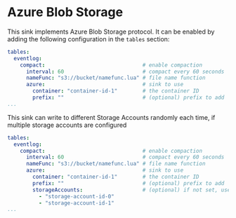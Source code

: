 # Azure Blob Storage

This sink implements Azure Blob Storage protocol. It can be enabled by adding the following configuration in the `tables` section:

```yaml
tables:
  eventlog:
    compact:                               # enable compaction
      interval: 60                         # compact every 60 seconds
      nameFunc: "s3://bucket/namefunc.lua" # file name function
      azure:                               # sink to use
        container: "container-id-1"        # the container ID
        prefix: ""                         # (optional) prefix to add
...
```
This sink can write to different Storage Accounts randomly each time, if multiple storage accounts are configured
```yaml
tables:
  eventlog:
    compact:                               # enable compaction
      interval: 60                         # compact every 60 seconds
      nameFunc: "s3://bucket/namefunc.lua" # file name function
      azure:                               # sink to use
        container: "container-id-1"        # the container ID
        prefix: ""                         # (optional) prefix to add
        storageAccounts:                   # (optional) if not set, use single storage writer
          - "storage-account-id-0"
          - "storage-account-id-1"
...
```

